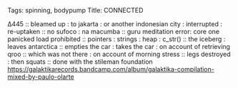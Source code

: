 Tags: spinning, bodypump
Title: CONNECTED
  
∆445 :: bleamed up : to jakarta : or another indonesian city : interrupted : re-uptaken :: no sufoco : na macumba :: guru meditation error: core one panicked load prohibited :: pointers : strings : heap : c_str() :: the iceberg : leaves antarctica :: empties the car : takes the car : on account of retrieving qroo :: which was not there : on account of morning stress :: legs destroyed : then squats :: done with the stileman foundation
<https://galaktikarecords.bandcamp.com/album/galaktika-compilation-mixed-by-paulo-olarte>  
